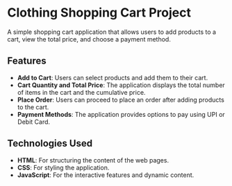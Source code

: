 # Clothing Shopping Cart Project

A simple shopping cart application that allows users to add products to a cart, view the total price, and choose a payment method.

## Features

- **Add to Cart**: Users can select products and add them to their cart.
- **Cart Quantity and Total Price**: The application displays the total number of items in the cart and the cumulative price.
- **Place Order**: Users can proceed to place an order after adding products to the cart.
- **Payment Methods**: The application provides options to pay using UPI or Debit Card.

## Technologies Used

- **HTML**: For structuring the content of the web pages.
- **CSS**: For styling the application.
- **JavaScript**: For the interactive features and dynamic content.

